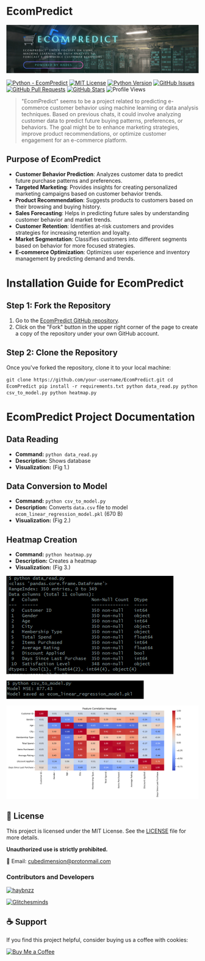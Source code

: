 # EcomPredict

![EcomPredict Logo](https://raw.githubusercontent.com/haybnzz/EcomPredict/refs/heads/main/images/EcomPredict.png)

[![Python - EcomPredict](https://img.shields.io/static/v1?label=Python&message=EcomPredict&style=for-the-badge&logo=python&logoSize=auto&labelColor=4B4453&color=FF6F61)](https://github.com/haybnzz/EcomPredict)
[![MIT License](https://img.shields.io/static/v1?label=License&message=MIT&style=for-the-badge&logo=open-source-initiative&logoSize=auto&labelColor=4B4453&color=FFD166)](https://github.com/haybnzz/EcomPredict/blob/main/LICENSE)
[![Python Version](https://img.shields.io/static/v1?label=Python&message=3.6%2B&style=for-the-badge&logo=python&logoSize=auto&labelColor=4B4453&color=06D6A0)](https://www.python.org/downloads/)
[![GitHub Issues](https://img.shields.io/github/issues/haybnzz/EcomPredict?style=for-the-badge&logo=github&logoSize=auto&labelColor=4B4453&color=118AB2)](https://github.com/haybnzz/EcomPredict/issues)
[![GitHub Pull Requests](https://img.shields.io/github/issues-pr/haybnzz/EcomPredict?style=for-the-badge&logo=github&logoSize=auto&labelColor=4B4453&color=073B4C)](https://github.com/haybnzz/EcomPredict/pulls)
[![GitHub Stars](https://img.shields.io/github/stars/haybnzz/EcomPredict?style=for-the-badge&logo=github&logoSize=auto&labelColor=4B4453&color=EF476F)](https://github.com/haybnzz/EcomPredict/stargazers)
![Profile Views](https://komarev.com/ghpvc/?username=haybnzz&style=for-the-badge&logo=github&logoSize=auto&labelColor=4B4453&color=FFD166)


>"EcomPredict" seems to be a project related to predicting e-commerce customer behavior using machine learning or data analysis techniques. Based on previous chats, it could involve analyzing customer data to predict future buying patterns, preferences, or behaviors. The goal might be to enhance marketing strategies, improve product recommendations, or optimize customer engagement for an e-commerce platform.


## Purpose of EcomPredict

- **Customer Behavior Prediction**: Analyzes customer data to predict future purchase patterns and preferences.
- **Targeted Marketing**: Provides insights for creating personalized marketing campaigns based on customer behavior trends.
- **Product Recommendation**: Suggests products to customers based on their browsing and buying history.
- **Sales Forecasting**: Helps in predicting future sales by understanding customer behavior and market trends.
- **Customer Retention**: Identifies at-risk customers and provides strategies for increasing retention and loyalty.
- **Market Segmentation**: Classifies customers into different segments based on behavior for more focused strategies.
- **E-commerce Optimization**: Optimizes user experience and inventory management by predicting demand and trends.

# Installation Guide for EcomPredict

## Step 1: Fork the Repository
1. Go to the [EcomPredict GitHub repository](https://github.com/haybnzz/EcomPredict).
2. Click on the "Fork" button in the upper right corner of the page to create a copy of the repository under your own GitHub account.

## Step 2: Clone the Repository
Once you've forked the repository, clone it to your local machine:

`git clone https://github.com/your-username/EcomPredict.git
cd EcomPredict
pip install -r requirements.txt
python data_read.py
python csv_to_model.py
python heatmap.py`



# EcomPredict Project Documentation

## Data Reading
- **Command:** `python data_read.py`
- **Description:** Shows database
- **Visualization:** (Fig 1.)

## Data Conversion to Model
- **Command:** `python csv_to_model.py`
- **Description:** Converts `data.csv` file to model `ecom_linear_regression_model.pkl` (670 B)
- **Visualization:** (Fig 2.)

## Heatmap Creation
- **Command:** `python heatmap.py`
- **Description:** Creates a heatmap
- **Visualization:** (Fig 3.)

![Database View](https://raw.githubusercontent.com/haybnzz/EcomPredict/refs/heads/main/images/data_read.png)

![CSV to Model](https://raw.githubusercontent.com/haybnzz/EcomPredict/refs/heads/main/images/csv_to_model.png)

![Heatmap](https://raw.githubusercontent.com/haybnzz/EcomPredict/refs/heads/main/images/hetamap.png)





## 📜 License

This project is licensed under the MIT License. See the [LICENSE](LICENSE) file for more details.

**Unauthorized use is strictly prohibited.**

📧 Email: cubedimension@protonmail.com  



### Contributors and Developers

[<img src="https://avatars.githubusercontent.com/u/67865621?s=64&v=4" width="64" height="64" alt="haybnzz">](https://github.com/haybnzz)  

[<img src="https://avatars.githubusercontent.com/u/144106684?s=64&v=4" width="64" height="64" alt="Glitchesminds">](https://github.com/Glitchesminds)

## ☕ Support

If you find this project helpful, consider buying us a coffee with cookies:

[![Buy Me a Coffee](https://img.shields.io/badge/Buy%20Me%20a%20Coffee-%23FFDD00?style=for-the-badge&logo=ko-fi&logoColor=white)](https://ko-fi.com/codeglitch)
